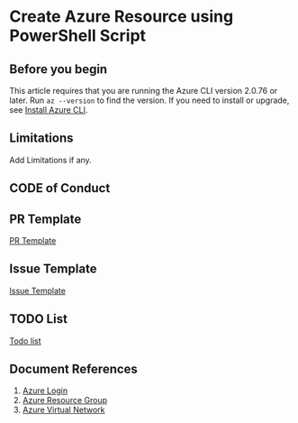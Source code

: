 # Create Azure Resource using PowerShell Script

## Before you begin

This article requires that you are running the Azure CLI version 2.0.76 or later. Run `az --version` to find the version. If you need to install or upgrade, see [Install Azure CLI](https://docs.microsoft.com/en-us/cli/azure/install-azure-cli-windows?view=azure-cli-latest).

## Limitations

Add Limitations if any.

## CODE of Conduct

## PR Template
[PR Template](Templates/PRTEMPLATE.md)

## Issue Template
[Issue Template](Templates/ISSUETEMPLATE.md.md)

## TODO List 
[Todo list](Templates/TODOS.md)

## Document References

1. [Azure Login](00.AzureLogin/AZURELOGIN.md)
2. [Azure Resource Group](01.ResourceGroup/RESOURCEGROUP.md)
3. [Azure Virtual Network](02.VirtualNetwork/VIRTUALNETWORK.md)
